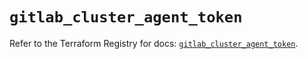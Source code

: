 # `gitlab_cluster_agent_token`

Refer to the Terraform Registry for docs: [`gitlab_cluster_agent_token`](https://registry.terraform.io/providers/gitlabhq/gitlab/18.5.0/docs/resources/cluster_agent_token).

